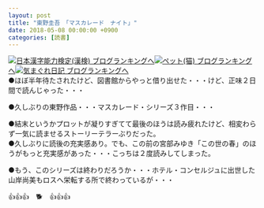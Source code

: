 ```yaml
---
layout: post
title: "東野圭吾　「マスカレード　ナイト」"
date: 2018-05-08 00:00:00 +0900
categories: [読書]
---
```


[![](/syuusyuu9701/assets/images/東野圭吾-「マスカレード-ナイト」-br_c_3028_1.gif)](http://blog.with2.net/link.php?1659096:3028 "日本漢字能力検定(漢検) ブログランキングへ")[日本漢字能力検定(漢検) ブログランキングへ](http://blog.with2.net/link.php?1659096:3028)[![](/syuusyuu9701/assets/images/東野圭吾-「マスカレード-ナイト」-br_c_1348_1.gif)](http://blog.with2.net/link.php?1659096:1348 "ペット(猫) ブログランキングへ")[ペット(猫) ブログランキングへ](http://blog.with2.net/link.php?1659096:1348)[![](/syuusyuu9701/assets/images/東野圭吾-「マスカレード-ナイト」-br_c_9257_1.gif)](http://blog.with2.net/link.php?1659096:9257 "気まぐれ日記 ブログランキングへ")[気まぐれ日記 ブログランキングへ](http://blog.with2.net/link.php?1659096:9257)  
●ほぼ半年待たされたけど、図書館からやっと借り出せた・・・けど、正味２日間で読んじゃった・・・  
  
●久しぶりの東野作品・・・マスカレード・シリーズ３作目・・・  
  
●結末というかプロットが凝りすぎてて最後のほうは読み疲れたけど、相変わらず一気に読ませるストーリーテラーぶりだった。  
●久しぶりに読後の充実感あり。でも、この前の宮部みゆき「この世の春」のほうがもっと充実感があった・・・こっちは２度読みしてしまった。  
  
●もう、このシリーズは終わりだろうか・・・ホテル・コンセルジュに出世した山岸尚美もロスへ栄転する所で終わっているが・・・  
  
👍👍👍　🐕　👍👍👍  